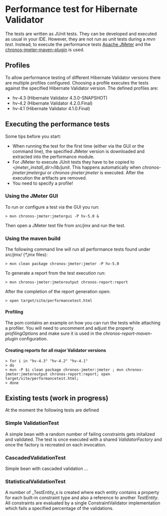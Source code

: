 # Performance test for Hibernate Validator

The tests are written as JUnit tests. They can be developed and executed as usual in your IDE. However, they are not
run as unit tests during a _mvn test_. Instead, to execute the performance tests [Apache JMeter](http://jmeter.apache.org/)
and the [chronos-jmeter-maven-plugin](http://mojo.codehaus.org/chronos/chronos-jmeter-maven-plugin) is used.

## Profiles

To allow performance testing of different Hibernate Validator versions there are multiple profiles configured.
Choosing a profile executes the tests against the specified Hibernate Validator version. The defined profiles are:

* hv-4.3 (Hibernate Validator 4.3.0-SNAPSHOT)
* hv-4.2 (Hibernate Validator 4.2.0.Final)
* hv-4.1 (Hibernate Validator 4.1.0.Final)

## Executing the performance tests

Some tips before you start:

* When running the test for the first time (either via the GUI or the command line), the specified JMeter version is
downloaded and extracted into the performance module.
* For JMeter to execute JUnit tests they have to be copied to _\<jmeter_install_dir\>/lib/junit_. This happens automatically
  when _chronos-jmeter:jmetergui_ or _chronos-jmeter:jmeter_ is executed. After the execution the artifacts are removed.
* You need to specify a profile!

### Using the JMeter GUI

To run or configure a test via the GUI you run:

    > mvn chronos-jmeter:jmetergui -P hv-5.0 &

Then open a JMeter test file from _src/jmx_ and run the test.

### Using the maven build

The following command line will run all performance tests found under _src/jmx/_  (_*.jmx_ files):

    > mvn clean package chronos-jmeter:jmeter -P hv-5.0

To generate a report from the test execution run:

    > mvn chronos-jmeter:jmeteroutput chronos-report:report

After the completion of the report generation open:

    > open target/site/performancetest.html

#### Profiling

The pom contains an example on how you can run the tests while attaching a profiler. You will need to uncomment and
adjust the property _profilingOptions_ and make sure it is used in the _chronos-report-maven-plugin_ configuration.

#### Creating reports for all major Validator versions

    > for i in "hv-4.3" "hv-4.2" "hv-4.1"
    > do
    > mvn -P $i clean package chronos-jmeter:jmeter ; mvn chronos-jmeter:jmeteroutput chronos-report:report; open target/site/performancetest.html;
    > done

## Existing tests (work in progress)

At the moment the following tests are defined

### Simple ValidationTest

A simple bean with a random number of failing constraints gets initalized and validated. The test is once executed with
a shared _ValidatorFactory_ and once the factory is recreated on each invocation.

### CascadedValidationTest

Simple bean with cascaded validation ...

### StatisticalValidationTest

A number of _TestEntity_s is created where each entity contains a property for each built-in constraint type and also a reference
to another _TestEntity_. All constraints are evaluated by a single ConstraintValidator implementation which fails a specified
percentage of the validations.



